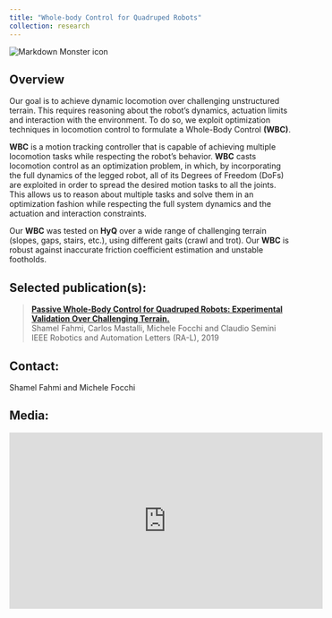 ```yaml
---
title: "Whole-body Control for Quadruped Robots"
collection: research
---
```


<img src="/assets/images/wbc.png"
     alt="Markdown Monster icon"
     />

## Overview
Our goal is to achieve dynamic locomotion over challenging unstructured terrain. This requires reasoning about the robot’s dynamics, actuation limits and interaction with the environment. To do so, we exploit optimization techniques in locomotion control to formulate a Whole-Body Control **(WBC)**.

**WBC** is a motion tracking controller that is capable of achieving multiple locomotion tasks while respecting the robot’s behavior. 
**WBC** casts locomotion control as an optimization problem, in which, by incorporating the full dynamics of the legged robot, all of its Degrees of Freedom (DoFs) are exploited in order to spread the desired motion tasks to all the joints. This allows us to reason  about multiple tasks and solve them in an optimization fashion while respecting the full system dynamics and the actuation and interaction constraints.


Our **WBC** was tested on **HyQ** over a wide range of challenging terrain (slopes, gaps, stairs, etc.), using
different gaits (crawl and trot). Our **WBC** is robust against inaccurate friction coefficient estimation and  unstable footholds.


## Selected publication(s): 
> [__Passive Whole-Body Control for Quadruped Robots: Experimental Validation Over Challenging Terrain.__](https://iit-dlslab.github.io/papers/fahmi19ral.pdf) <br>
Shamel Fahmi, Carlos Mastalli, Michele Focchi and Claudio Semini <br>
IEEE Robotics and Automation Letters (RA-L), 2019


## Contact: 
Shamel Fahmi and Michele Focchi

## Media:

<iframe width="560" height="315" src="https://www.youtube.com/embed/Lg3V_juoE1w?autoplay=1&mute=1" frameborder="0" allow="accelerometer; autoplay; encrypted-media; gyroscope; picture-in-picture" allowfullscreen></iframe>